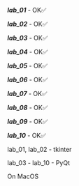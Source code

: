 ***lab_01*** - OK✅

***lab_02*** - OK✅

***lab_03*** - OK✅

***lab_04*** - OK✅

***lab_05*** - OK✅

***lab_06*** - OK✅

***lab_07*** - OK✅

***lab_08*** - OK✅

***lab_09*** - OK✅

***lab_10*** - OK✅


lab_01, lab_02 - tkinter

lab_03 - lab_10 - PyQt

On MacOS

